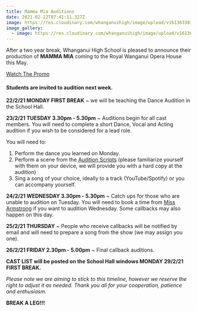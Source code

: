 ```yaml
---
title: Mamma Mia Auditions
date: 2021-02-22T07:41:11.327Z
image: https://res.cloudinary.com/whanganuihigh/image/upload/v1613633033/News/Mamma_Mia_1st_poster.png
image_gallery:
  - image: https://res.cloudinary.com/whanganuihigh/image/upload/v1613637236/News/Mamma_Mia.png
---
```

After a two year break, Whanganui High School is pleased to announce their production of **MAMMA MIA** coming to the Royal Wanganui Opera House this May.  

[Watch The Promo](https://drive.google.com/file/d/1Gig2c9_T88qu2N8jDItRyzF6p-uPEXM7/view?ts=602e1b35)

#### Students are invited to audition next week.

**22/2/21 MONDAY FIRST BREAK** ~ we will be teaching the Dance Audition in the School Hall.

**23/2/21 TUESDAY 3.30pm - 5.30pm** ~ Auditions begin for all cast members. You will need to complete a short Dance, Vocal and Acting audition if you wish to be considered for a lead role.

You will need to:  

1. Perform the dance you learned on Monday.
2. Perform a scene from the [Audition Scripts](https://mtow.org/attachments/article/278/Mamma%20Mia%20Audition%20Scenes.pdf) (please familiarize yourself with them on your device, we will provide you with a hard copy at the audition)
3. Sing a song of your choice, ideally to a track (YouTube/Spotify) or you can accompany yourself.

**24/2/21 WEDNESDAY 3.30pm - 5.30pm** ~ Catch ups for those who are unable to audition on Tuesday. You will need to book a time from [Miss Armstrong](mailto:armstrong.r@whs.ac.nz) if you want to audition Wednesday. Some callbacks may also happen on this day.

**25/2/21 THURSDAY** ~ People who receive callbacks will be notified by email and will need to prepare a song from the show (we may assign you one).

**26/2/21 FRIDAY 2.30pm - 5.00pm** ~ Final callback auditions.

**CAST LIST will be posted on the School Hall windows MONDAY 29/2/21 FIRST BREAK.**

*Please note we are aiming to stick to this timeline, however we reserve the right to adjust it as needed. Thank you all for your cooperation, patience and enthusiasm.*

**BREAK A LEG!!!**
